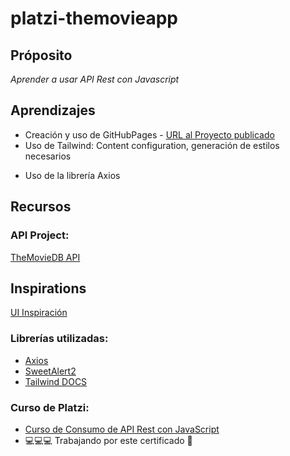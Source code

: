 # platzi-themovieapp

## Próposito
_Aprender a usar API Rest con Javascript_

## Aprendizajes 
* Creación y uso de GitHubPages - [URL al Proyecto publicado](https://yangetze.github.io/platzi-themovieapp/)
* Uso de Tailwind: Content configuration, generación de estilos necesarios
- Uso de la librería Axios

## Recursos

### API Project: 
[TheMovieDB API](https://developers.themoviedb.org/3/getting-started/introduction)

## Inspirations
[UI Inspiración](https://dribbble.com/shots/14108605-Star-Game-Dashboard)

### Librerías utilizadas: 
* [Axios](https://axios-http.com/docs/)
* [SweetAlert2](https://sweetalert2.github.io/)
* [Tailwind DOCS](https://tailwindcss.com/docs)

### Curso de Platzi: 
* [Curso de Consumo de API Rest con JavaScript](https://platzi.com/cursos/api-practico/)
* 💻💻💻 Trabajando por este certificado 💪

